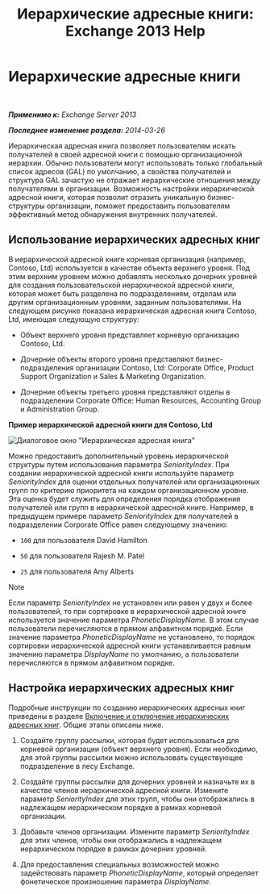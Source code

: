 ﻿---
title: 'Иерархические адресные книги: Exchange 2013 Help'
TOCTitle: Иерархические адресные книги
ms:assetid: a1d277a0-5437-40af-aade-e4730a0d1308
ms:mtpsurl: https://technet.microsoft.com/ru-ru/library/Ff629379(v=EXCHG.150)
ms:contentKeyID: 50488759
ms.date: 04/30/2018
mtps_version: v=EXCHG.150
ms.translationtype: HT
---

# Иерархические адресные книги

 

_**Применимо к:** Exchange Server 2013_

_**Последнее изменение раздела:** 2014-03-26_

Иерархическая адресная книга позволяет пользователям искать получателей в своей адресной книги с помощью организационной иерархии. Обычно пользователи могут использовать только глобальный список адресов (GAL) по умолчанию, а свойства получателей и структура GAL зачастую не отражает иерархические отношения между получателями в организации. Возможность настройки иерархической адресной книги, которая позволит отразить уникальную бизнес-структуры организации, поможет предоставить пользователям эффективный метод обнаружения внутренних получателей.

## Использование иерархических адресных книг

В иерархической адресной книге корневая организация (например, Contoso, Ltd) используется в качестве объекта верхнего уровня. Под этим верхним уровнем можно добавлять несколько дочерних уровней для создания пользовательской иерархической адресной книги, которая может быть разделена по подразделениям, отделам или другим организационным уровням, заданным пользователями. На следующем рисунке показана иерархическая адресная книга Contoso, Ltd, имеющая следующую структуру:

  - Объект верхнего уровня представляет корневую организацию Contoso, Ltd.

  - Дочерние объекты второго уровня представляют бизнес-подразделения организации Contoso, Ltd: Corporate Office, Product Support Organization и Sales & Marketing Organization.

  - Дочерние объекты третьего уровня представляют отделы в подразделении Corporate Office: Human Resources, Accounting Group и Administration Group.

**Пример иерархической адресной книги для Contoso, Ltd**

![Диалоговое окно "Иерархическая адресная книга"](images/Ff629379.d8cc782f-61cd-44c4-9c74-432ebea0c3db(EXCHG.150).gif "Диалоговое окно \"Иерархическая адресная книга\"")

Можно предоставить дополнительный уровень иерархической структуры путем использования параметра *SeniorityIndex*. При создании иерархической адресной книги используйте параметр *SeniorityIndex* для оценки отдельных получателей или организационных групп по критерию приоритета на каждом организационном уровне. Эта оценка будет служить для определения порядка отображения получателей или групп в иерархической адресной книге. Например, в предыдущем примере параметр *SeniorityIndex* для получателей в подразделении Corporate Office равен следующему значению:

  - `100` для пользователя David Hamilton

  - `50` для пользователя Rajesh M. Patel

  - `25` для пользователя Amy Alberts

> [!NOTE]  
> Если параметр <em>SeniorityIndex</em> не установлен или равен у двух и более пользователей, то при сортировке в иерархической адресной книге используется значение параметра <em>PhoneticDisplayName</em>. В этом случае пользователи перечисляются в прямом алфавитном порядке. Если значение параметра <em>PhoneticDisplayName</em> не установлено, то порядок сортировки иерархической адресной книги устанавливается равным значению параметра <em>DisplayName</em> по умолчанию, а пользователи перечисляются в прямом алфавитном порядке.


## Настройка иерархических адресных книг

Подробные инструкции по созданию иерархических адресных книг приведены в разделе [Включение и отключение иерархических адресных книг](https://docs.microsoft.com/ru-ru/exchange/address-books/hierarchical-address-books/enable-or-disable-hierarchical-address-books). Общие этапы описаны ниже.

1.  Создайте группу рассылки, которая будет использоваться для корневой организации (объект верхнего уровня). Если необходимо, для этой группы рассылки можно использовать существующее подразделение в лесу Exchange.

2.  Создайте группы рассылки для дочерних уровней и назначьте их в качестве членов иерархической адресной книги. Измените параметр *SeniorityIndex* для этих групп, чтобы они отображались в надлежащем иерархическом порядке в рамках корневой организации.

3.  Добавьте членов организации. Измените параметр *SeniorityIndex* для этих членов, чтобы они отображались в надлежащем иерархическом порядке в рамках дочерних уровней.

4.  Для предоставления специальных возможностей можно задействовать параметр *PhoneticDisplayName*, который определяет фонетическое произношение параметра *DisplayName*.

